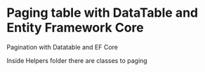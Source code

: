 # Paging table with DataTable and Entity Framework Core
Pagination with Datatable and EF Core

Inside Helpers folder there are classes to paging
